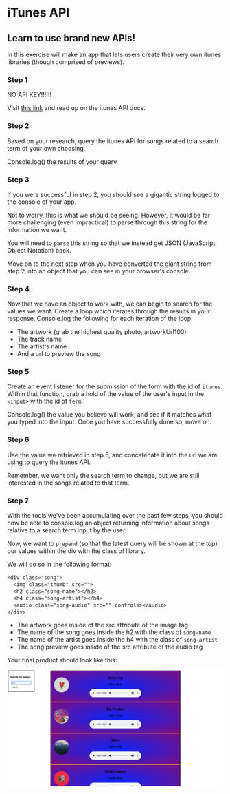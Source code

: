 # iTunes API

## Learn to use brand new APIs!

In this exercise will make an app that lets users create their very own itunes libraries (though comprised of previews).

### Step 1
NO API KEY!!!!!!

Visit [this link](https://affiliate.itunes.apple.com/resources/documentation/itunes-store-web-service-search-api/#overview) and read up on the itunes API docs.

### Step 2
Based on your research, query the itunes API for songs related to a search term of your own choosing.

Console.log() the results of your query

### Step 3
If you were successful in step 2, you should see a gigantic string logged to the console of your app.

Not to worry, this is what we should be seeing. However, it would be far more challenging (even impractical) to parse through this string for the information we want.

You will need to `parse` this string so that we instead get JSON (JavaScript Object Notation) back. 

Move on to the next step when you have converted the giant string from step 2 into an object that you can see in your browser's console.

### Step 4
Now that we have an object to work with, we can begin to search for the values we want. Create a loop which iterates through the results in your response. Console.log the following for each iteration of the loop: 

- The artwork (grab the highest quality photo, artworkUrl100) 
- The track name
- The artist's name
- And a url to preview the song

### Step 5
Create an event listener for the submission of the form with the id of `itunes`. Within that function, grab a hold of the value of the user's input in the `<input>` with the id of `term`.

Console.log() the value you believe will work, and see if it matches what you typed into the input. Once you have successfully done so, move on.

### Step 6
Use the value we retrieved in step 5, and concatenate it into the url we are using to query the itunes API. 

Remember, we want only the search term to change, but we are still interested in the songs related to that term.

### Step 7
With the tools we've been accumulating over the past few steps, you should now be able to console.log an object returning information about songs relative to a search term input by the user. 

Now, we want to `prepend` (so that the latest query will be shown at the top) our values within the div with the class of library.

We will do so in the following format:

```
<div class="song">
  <img class="thumb" src="">
  <h2 class="song-name"></h2>
  <h4 class="song-artist"></h4>
  <audio class="song-audio" src="" controls></audio>
</div>

```

- The artwork goes inside of the src attribute of the image tag
- The name of the song goes inside the h2 with the class of `song-name`
- The name of the artist goes inside the h4 with the class of `song-artist`
- The song preview goes inside of the src attribute of the audio tag

Your final product should look like this:

<img src="final.png">